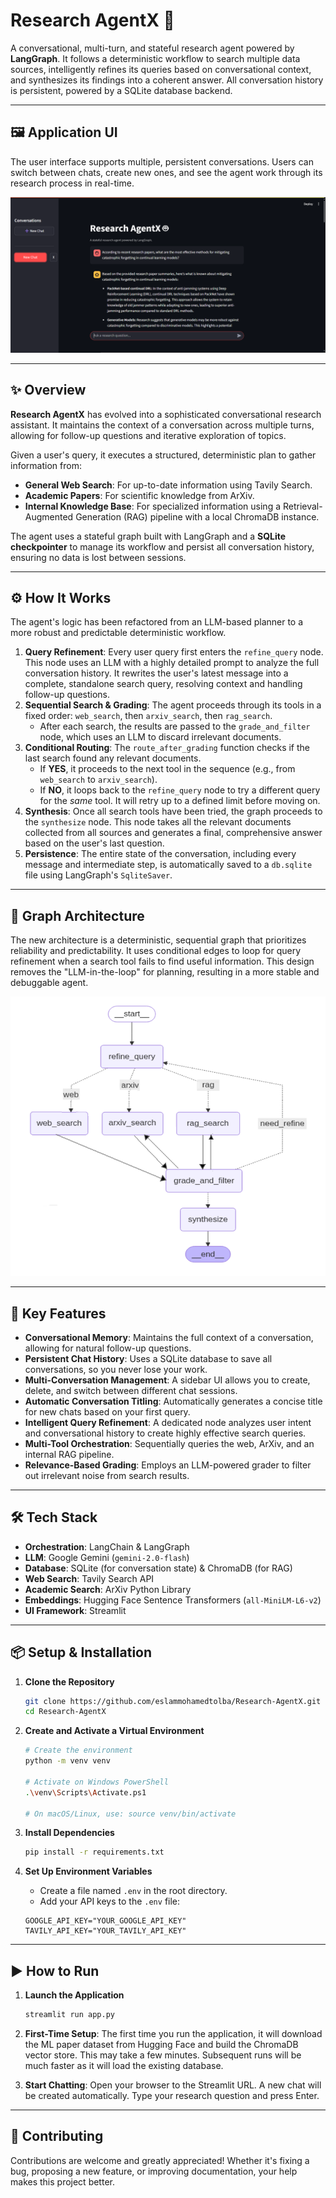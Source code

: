 # Research AgentX 🤖

A conversational, multi-turn, and stateful research agent powered by **LangGraph**. It follows a deterministic workflow to search multiple data sources, intelligently refines its queries based on conversational context, and synthesizes its findings into a coherent answer. All conversation history is persistent, powered by a SQLite database backend.

-----

## 🖼️ Application UI

The user interface supports multiple, persistent conversations. Users can switch between chats, create new ones, and see the agent work through its research process in real-time.

![ResearchAgentX Application](<ResearchAgentX App.png>)

-----

## ✨ Overview

**Research AgentX** has evolved into a sophisticated conversational research assistant. It maintains the context of a conversation across multiple turns, allowing for follow-up questions and iterative exploration of topics.

Given a user's query, it executes a structured, deterministic plan to gather information from:

- **General Web Search**: For up-to-date information using Tavily Search.
- **Academic Papers**: For scientific knowledge from ArXiv.
- **Internal Knowledge Base**: For specialized information using a Retrieval-Augmented Generation (RAG) pipeline with a local ChromaDB instance.

The agent uses a stateful graph built with LangGraph and a **SQLite checkpointer** to manage its workflow and persist all conversation history, ensuring no data is lost between sessions.

-----

## ⚙️ How It Works

The agent's logic has been refactored from an LLM-based planner to a more robust and predictable deterministic workflow.

1.  **Query Refinement**: Every user query first enters the `refine_query` node. This node uses an LLM with a highly detailed prompt to analyze the full conversation history. It rewrites the user's latest message into a complete, standalone search query, resolving context and handling follow-up questions.
2.  **Sequential Search & Grading**: The agent proceeds through its tools in a fixed order: `web_search`, then `arxiv_search`, then `rag_search`.
    - After each search, the results are passed to the `grade_and_filter` node, which uses an LLM to discard irrelevant documents.
3.  **Conditional Routing**: The `route_after_grading` function checks if the last search found any relevant documents.
    - If **YES**, it proceeds to the next tool in the sequence (e.g., from `web_search` to `arxiv_search`).
    - If **NO**, it loops back to the `refine_query` node to try a different query for the *same* tool. It will retry up to a defined limit before moving on.
4.  **Synthesis**: Once all search tools have been tried, the graph proceeds to the `synthesize` node. This node takes all the relevant documents collected from all sources and generates a final, comprehensive answer based on the user's last question.
5.  **Persistence**: The entire state of the conversation, including every message and intermediate step, is automatically saved to a `db.sqlite` file using LangGraph's `SqliteSaver`.


-----

## 🧠 Graph Architecture

The new architecture is a deterministic, sequential graph that prioritizes reliability and predictability. It uses conditional edges to loop for query refinement when a search tool fails to find useful information. This design removes the "LLM-in-the-loop" for planning, resulting in a more stable and debuggable agent.

![New ResearchAgentX Graph architecture](<ResearchAgentX Graph.PNG>)

-----

## 🚀 Key Features

- **Conversational Memory**: Maintains the full context of a conversation, allowing for natural follow-up questions.
- **Persistent Chat History**: Uses a SQLite database to save all conversations, so you never lose your work.
- **Multi-Conversation Management**: A sidebar UI allows you to create, delete, and switch between different chat sessions.
- **Automatic Conversation Titling**: Automatically generates a concise title for new chats based on your first query.
- **Intelligent Query Refinement**: A dedicated node analyzes user intent and conversational history to create highly effective search queries.
- **Multi-Tool Orchestration**: Sequentially queries the web, ArXiv, and an internal RAG pipeline.
- **Relevance-Based Grading**: Employs an LLM-powered grader to filter out irrelevant noise from search results.


-----

## 🛠️ Tech Stack

- **Orchestration**: LangChain & LangGraph
- **LLM**: Google Gemini (`gemini-2.0-flash`)
- **Database**: SQLite (for conversation state) & ChromaDB (for RAG)
- **Web Search**: Tavily Search API
- **Academic Search**: ArXiv Python Library
- **Embeddings**: Hugging Face Sentence Transformers (`all-MiniLM-L6-v2`)
- **UI Framework**: Streamlit

-----

## 📦 Setup & Installation

1.  **Clone the Repository**
    ```bash
    git clone https://github.com/eslammohamedtolba/Research-AgentX.git
    cd Research-AgentX
    ```

2.  **Create and Activate a Virtual Environment**
    ```bash
    # Create the environment
    python -m venv venv
    
    # Activate on Windows PowerShell
    .\venv\Scripts\Activate.ps1
    
    # On macOS/Linux, use: source venv/bin/activate
    ```

3.  **Install Dependencies**
    ```bash
    pip install -r requirements.txt
    ```

4.  **Set Up Environment Variables**
    - Create a file named `.env` in the root directory.
    - Add your API keys to the `.env` file:
    ```env
    GOOGLE_API_KEY="YOUR_GOOGLE_API_KEY"
    TAVILY_API_KEY="YOUR_TAVILY_API_KEY"
    ```

-----

## ▶️ How to Run

1.  **Launch the Application**
    ```bash
    streamlit run app.py
    ```

2.  **First-Time Setup**: The first time you run the application, it will download the ML paper dataset from Hugging Face and build the ChromaDB vector store. This may take a few minutes. Subsequent runs will be much faster as it will load the existing database.

3.  **Start Chatting**: Open your browser to the Streamlit URL. A new chat will be created automatically. Type your research question and press Enter.

-----

## 🤝 Contributing

Contributions are welcome and greatly appreciated! Whether it's fixing a bug, proposing a new feature, or improving documentation, your help makes this project better.
